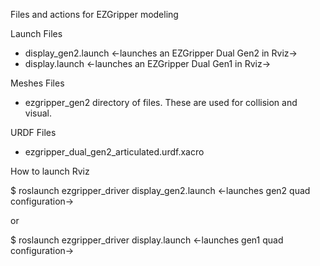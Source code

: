 
Files and actions for EZGripper modeling

Launch Files
- display_gen2.launch  <-launches an EZGripper Dual Gen2 in Rviz->
- display.launch  <-launches an EZGripper Dual Gen1 in Rviz->

Meshes Files
- ezgripper_gen2 directory of files.  These are used for collision and visual.

URDF Files
- ezgripper_dual_gen2_articulated.urdf.xacro

How to launch Rviz

$ roslaunch ezgripper_driver display_gen2.launch    <-launches gen2 quad configuration->

or

$ roslaunch ezgripper_driver display.launch   <-launches gen1 quad configuration->
